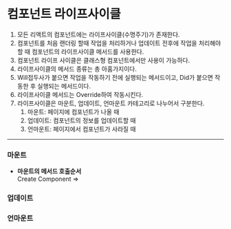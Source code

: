 # 컴포넌트 라이프사이클

1. 모든 리액트의 컴포넌트에는 라이프사이클(수명주기)가 존재한다.
2. 컴포넌트를 처음 랜더링 할때 작업을 처리하거나 업데이트 전후에 작업을 처리해야할 때 컴포넌트의 라이프사이클 메서드를 사용한다.
3. 컴포넌트 라이프 사이클은 클래스형 컴포넌트에서만 사용이 가능하다.
4. 라이프사이클의 메서드 종류는 총 아홈가지이다.
5. Will접두사가 붙으면 작업을 작동하기 전에 실행되는 메서드이고, Did가 붙으면 작동한 후 실행되는 메서드이다.
6. 라이프사이클 메서드는 Override하여 작동시킨다.
7. 라이프사이클은 마운트, 업데이트, 언마운트 카테고리로 나누어서 구분한다.
    1. 마운트: 페이지에 컴포넌트가 나올 때
    2. 업데이트: 컴포넌트의 정보를 업데이트할 때
    3. 언마운트: 페이지에서 컴포넌트가 사라질 때

---

### 마운트

-   **마운트의 메서드 호출순서**  
    Create Component =>

### 업데이트

### 언마운트
